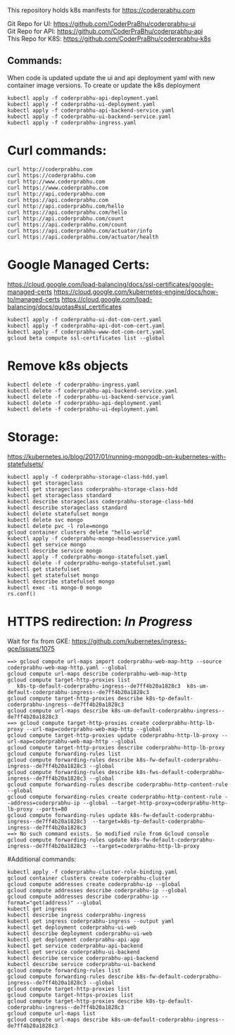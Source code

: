 This repository holds k8s manifests for https://coderprabhu.com

Git Repo for UI: https://github.com/CoderPraBhu/coderprabhu-ui  
Git Repo for API: https://github.com/CoderPraBhu/coderprabhu-api  
This Repo for K8S: https://github.com/CoderPraBhu/coderprabhu-k8s  

## Commands:  

When code is updated update the ui and api deployment yaml with new 
container image versions.
To create or update the k8s deployment
```
kubectl apply -f coderprabhu-api-deployment.yaml  
kubectl apply -f coderprabhu-ui-deployment.yaml  
kubectl apply -f coderprabhu-api-backend-service.yaml  
kubectl apply -f coderprabhu-ui-backend-service.yaml  
kubectl apply -f coderprabhu-ingress.yaml 
```
# Curl commands:   
```
curl http://coderprabhu.com
curl https://coderprabhu.com
curl http://www.coderprabhu.com
curl https://www.coderprabhu.com
curl http://api.coderprabhu.com
curl https://api.coderprabhu.com
curl http://api.coderprabhu.com/hello
curl https://api.coderprabhu.com/hello
curl http://api.coderprabhu.com/count
curl https://api.coderprabhu.com/count
curl https://api.coderprabhu.com/actuator/info
curl https://api.coderprabhu.com/actuator/health
```   
# Google Managed Certs:
https://cloud.google.com/load-balancing/docs/ssl-certificates/google-managed-certs
https://cloud.google.com/kubernetes-engine/docs/how-to/managed-certs
https://cloud.google.com/load-balancing/docs/quotas#ssl_certificates
```
kubectl apply -f coderprabhu-ui-dot-com-cert.yaml  
kubectl apply -f coderprabhu-api-dot-com-cert.yaml  
kubectl apply -f coderprabhu-www-dot-com-cert.yaml
gcloud beta compute ssl-certificates list --global  
```
# Remove k8s objects
```
kubectl delete -f coderprabhu-ingress.yaml 
kubectl delete -f coderprabhu-api-backend-service.yaml  
kubectl delete -f coderprabhu-ui-backend-service.yaml  
kubectl delete -f coderprabhu-api-deployment.yaml  
kubectl delete -f coderprabhu-ui-deployment.yaml  
```
# Storage:  
https://kubernetes.io/blog/2017/01/running-mongodb-on-kubernetes-with-statefulsets/
```
kubectl apply -f coderprabhu-storage-class-hdd.yaml
kubectl get storageclass
kubectl get storageclass coderprabhu-storage-class-hdd
kubectl get storageclass standard
kubectl describe storageclass coderprabhu-storage-class-hdd
kubectl describe storageclass standard
kubectl delete statefulset mongo
kubectl delete svc mongo
kubectl delete pvc -l role=mongo
gcloud container clusters delete "hello-world"
kubectl apply -f coderprabhu-mongo-headlessservice.yaml
kubectl get service mongo
kubectl describe service mongo
kubectl apply -f coderprabhu-mongo-statefulset.yaml
kubectl delete -f coderprabhu-mongo-statefulset.yaml
kubectl get statefulset
kubectl get statefulset mongo
kubectl describe statefulset mongo
kubectl exec -ti mongo-0 mongo
rs.conf()
```
# HTTPS redirection: *In Progress* 
Wait for fix from GKE: https://github.com/kubernetes/ingress-gce/issues/1075
```
==> gcloud compute url-maps import coderprabhu-web-map-http --source coderprabhu-web-map-http.yaml --global  
gcloud compute url-maps describe coderprabhu-web-map-http
gcloud compute target-http-proxies list
   k8s-tp-default-coderprabhu-ingress--de7ff4b20a1828c3  k8s-um-default-coderprabhu-ingress--de7ff4b20a1828c3
gcloud compute target-http-proxies describe k8s-tp-default-coderprabhu-ingress--de7ff4b20a1828c3
gcloud compute url-maps describe k8s-um-default-coderprabhu-ingress--de7ff4b20a1828c3
==> gcloud compute target-http-proxies create coderprabhu-http-lb-proxy --url-map=coderprabhu-web-map-http --global
gcloud compute target-http-proxies update coderprabhu-http-lb-proxy --url-map=coderprabhu-web-map-http --global   
gcloud compute target-http-proxies describe coderprabhu-http-lb-proxy
gcloud compute forwarding-rules list 
gcloud compute forwarding-rules describe k8s-fw-default-coderprabhu-ingress--de7ff4b20a1828c3 --global
gcloud compute forwarding-rules describe k8s-fws-default-coderprabhu-ingress--de7ff4b20a1828c3 --global
gcloud compute forwarding-rules describe coderprabhu-http-content-rule --global 
gcloud compute forwarding-rules create coderprabhu-http-content-rule --address=coderprabhu-ip --global --target-http-proxy=coderprabhu-http-lb-proxy --ports=80
gcloud compute forwarding-rules update k8s-fw-default-coderprabhu-ingress--de7ff4b20a1828c3  --target=k8s-tp-default-coderprabhu-ingress--de7ff4b20a1828c3
==> No such command exists. So modified rule from Gcloud console
gcloud compute forwarding-rules update k8s-fw-default-coderprabhu-ingress--de7ff4b20a1828c3  --target=coderprabhu-http-lb-proxy
```
#Additional commands:  
```
kubectl apply -f coderprabhu-cluster-role-binding.yaml
gcloud container clusters create coderprabhu-cluster    
gcloud compute addresses create coderprabhu-ip --global  
gcloud compute addresses describe coderprabhu-ip --global
gcloud compute addresses describe coderprabhu-ip --format="get(address)" --global
kubectl get ingress
kubectl describe ingress coderprabhu-ingress
kubectl get ingress coderprabhu-ingress --output yaml
kubectl get deployment coderprabhu-ui-web
kubectl describe deployment coderprabhu-ui-web
kubectl get deployment coderprabhu-api-app
kubectl get service coderprabhu-api-backend
kubectl get service coderprabhu-ui-backend
kubectl describe service coderprabhu-api-backend
kubectl describe service coderprabhu-ui-backend
gcloud compute forwarding-rules list
gcloud compute forwarding-rules describe k8s-fw-default-coderprabhu-ingress--de7ff4b20a1828c3 --global
gcloud compute target-http-proxies list
gcloud compute target-https-proxies list
gcloud compute target-http-proxies describe k8s-tp-default-coderprabhu-ingress--de7ff4b20a1828c3
gcloud compute url-maps list
gcloud compute url-maps describe k8s-um-default-coderprabhu-ingress--de7ff4b20a1828c3
```